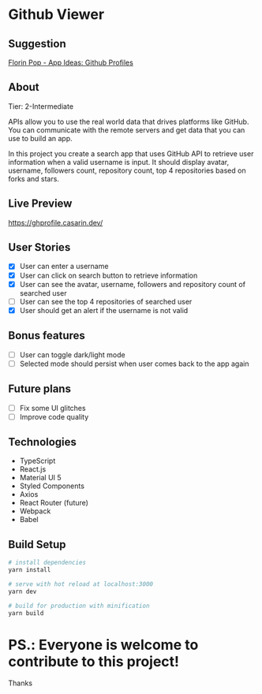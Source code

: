 # Github Viewer

## Suggestion

[Florin Pop - App Ideas: Github Profiles](https://github.com/florinpop17/app-ideas/blob/master/Projects/2-Intermediate/GitHub-Profiles.md)

## About

Tier: 2-Intermediate

APIs allow you to use the real world data that drives platforms like GitHub. You can communicate with the remote servers and get data that you can use to build an app.

In this project you create a search app that uses GitHub API to retrieve user information when a valid username is input. It should display avatar, username, followers count, repository count, top 4 repositories based on forks and stars.

## Live Preview

https://ghprofile.casarin.dev/

## User Stories

-   [x] User can enter a username
-   [x] User can click on search button to retrieve information
-   [x] User can see the avatar, username, followers and repository count of searched user
-   [ ] User can see the top 4 repositories of searched user
-   [x] User should get an alert if the username is not valid

## Bonus features

-   [ ] User can toggle dark/light mode
-   [ ] Selected mode should persist when user comes back to the app again

## Future plans

-   [ ] Fix some UI glitches
-   [ ] Improve code quality

## Technologies

-   TypeScript
-   React.js
-   Material UI 5
-   Styled Components
-   Axios
-   React Router (future)
-   Webpack
-   Babel

## Build Setup

```bash
# install dependencies
yarn install

# serve with hot reload at localhost:3000
yarn dev

# build for production with minification
yarn build
```

# PS.: Everyone is welcome to contribute to this project!

Thanks
